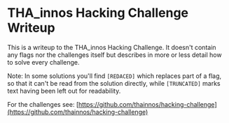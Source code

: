 # THA_innos Hacking Challenge Writeup

This is a writeup to the THA_innos Hacking Challenge. It doesn't contain any flags nor the challenges itself but describes in more or less detail how to solve every challenge.

Note: In some solutions you'll find `[REDACED]` which replaces part of a flag, so that it can't be read from the solution directly, while `[TRUNCATED]` marks text having been left out for readability.

For the challenges see: [https://github.com/thainnos/hacking-challenge](https://github.com/thainnos/hacking-challenge)

